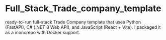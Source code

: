 # Full_Stack_Trade_company_template
ready-to-run full-stack Trade Company template that uses Python (FastAPI), C# (.NET 8 Web API), and JavaScript (React + Vite). I packaged it as a monorepo with Docker support.
